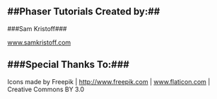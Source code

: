 ##Phaser Tutorials Created by:##
----
###Sam Kristoff###

www.samkristoff.com



###Special Thanks To:###
----
Icons made by Freepik | http://www.freepik.com | www.flaticon.com | Creative Commons BY 3.0